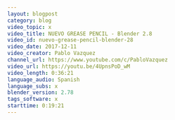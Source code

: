 ```yaml
---
layout: blogpost
category: blog
video_topic: x
video_title: NUEVO GREASE PENCIL - Blender 2.8
video_id: nuevo-grease-pencil-blender-28
video_date: 2017-12-11
video_creator: Pablo Vazquez
channel_url: https://www.youtube.com/c/PabloVazquez
video_url: https://youtu.be/4UpnsPoD_wM
video_length: 0:36:21
language_audio: Spanish
language_subs: x
blender_version: 2.78
tags_software: x
starttime: 0:19:21
---
```


